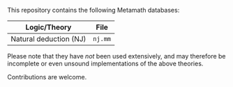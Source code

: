 This repository contains the following Metamath databases:

| Logic/Theory                         | File     |
|--------------------------------------|----------|
| Natural deduction (NJ)               | `nj.mm`  |

Please note that they have *not* been used extensively,
and may therefore be incomplete or even unsound implementations
of the above theories.

Contributions are welcome.
